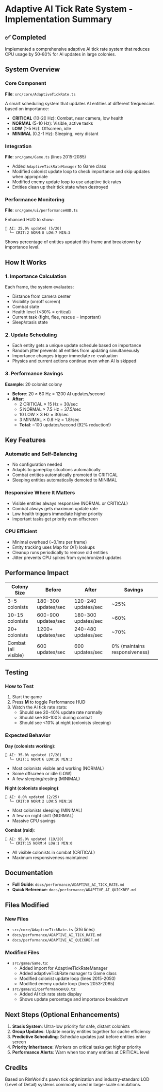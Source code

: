 # Adaptive AI Tick Rate System - Implementation Summary

## ✅ Completed

Implemented a comprehensive adaptive AI tick rate system that reduces CPU usage by 50-80% for AI updates in large colonies.

## System Overview

### Core Component
**File**: `src/core/AdaptiveTickRate.ts`

A smart scheduling system that updates AI entities at different frequencies based on importance:
- **CRITICAL** (10-20 Hz): Combat, near camera, low health
- **NORMAL** (5-10 Hz): Visible, active tasks
- **LOW** (1-5 Hz): Offscreen, idle
- **MINIMAL** (0.2-1 Hz): Sleeping, very distant

### Integration
**File**: `src/game/Game.ts` (lines 2015-2085)

- Added `AdaptiveTickRateManager` to Game class
- Modified colonist update loop to check importance and skip updates when appropriate
- Modified enemy update loop to use adaptive tick rates
- Entities clean up their tick state when destroyed

### Performance Monitoring
**File**: `src/game/ui/performanceHUD.ts`

Enhanced HUD to show:
```
🤖 AI: 25.0% updated (5/20)
  └─ CRIT:2 NORM:8 LOW:7 MIN:3
```

Shows percentage of entities updated this frame and breakdown by importance level.

## How It Works

### 1. Importance Calculation

Each frame, the system evaluates:
- Distance from camera center
- Visibility (on/off screen)
- Combat state
- Health level (<30% = critical)
- Current task (fight, flee, rescue = important)
- Sleep/stasis state

### 2. Update Scheduling

- Each entity gets a unique update schedule based on importance
- Random jitter prevents all entities from updating simultaneously
- Importance changes trigger immediate re-evaluation
- Physics and current actions continue even when AI is skipped

### 3. Performance Savings

**Example**: 20 colonist colony
- **Before**: 20 × 60 Hz = 1200 AI updates/second
- **After**: 
  - 2 CRITICAL × 15 Hz = 30/sec
  - 5 NORMAL × 7.5 Hz = 37.5/sec
  - 10 LOW × 3 Hz = 30/sec
  - 3 MINIMAL × 0.6 Hz = 1.8/sec
  - **Total**: ~100 updates/second (92% reduction!)

## Key Features

### Automatic and Self-Balancing
- No configuration needed
- Adapts to gameplay situations automatically
- Combat entities automatically promoted to CRITICAL
- Sleeping entities automatically demoted to MINIMAL

### Responsive Where It Matters
- Visible entities always responsive (NORMAL or CRITICAL)
- Combat always gets maximum update rate
- Low health triggers immediate higher priority
- Important tasks get priority even offscreen

### CPU Efficient
- Minimal overhead (~0.1ms per frame)
- Entity tracking uses Map for O(1) lookups
- Cleanup runs periodically to remove old entities
- Jitter prevents CPU spikes from synchronized updates

## Performance Impact

| Colony Size | Before | After | Savings |
|-------------|--------|-------|---------|
| 3-5 colonists | 180-300 updates/sec | 120-240 updates/sec | ~25% |
| 10-15 colonists | 600-900 updates/sec | 180-300 updates/sec | ~60% |
| 20+ colonists | 1200+ updates/sec | 240-480 updates/sec | ~70% |
| Combat (all visible) | 600 updates/sec | 600 updates/sec | 0% (maintains responsiveness) |

## Testing

### How to Test

1. Start the game
2. Press **M** to toggle Performance HUD
3. Watch the AI tick rate stats:
   - Should see 20-40% update rate normally
   - Should see 80-100% during combat
   - Should see <10% at night (colonists sleeping)

### Expected Behavior

**Day (colonists working)**:
```
🤖 AI: 35.0% updated (7/20)
  └─ CRIT:1 NORM:6 LOW:10 MIN:3
```
- Most colonists visible and working (NORMAL)
- Some offscreen or idle (LOW)
- A few sleeping/resting (MINIMAL)

**Night (colonists sleeping)**:
```
🤖 AI: 8.0% updated (2/25)
  └─ CRIT:0 NORM:2 LOW:5 MIN:18
```
- Most colonists sleeping (MINIMAL)
- A few on night shift (NORMAL)
- Massive CPU savings

**Combat (raid)**:
```
🤖 AI: 95.0% updated (19/20)
  └─ CRIT:15 NORM:4 LOW:1 MIN:0
```
- All visible colonists in combat (CRITICAL)
- Maximum responsiveness maintained

## Documentation

- **Full Guide**: `docs/performance/ADAPTIVE_AI_TICK_RATE.md`
- **Quick Reference**: `docs/performance/ADAPTIVE_AI_QUICKREF.md`

## Files Modified

### New Files
- `src/core/AdaptiveTickRate.ts` (316 lines)
- `docs/performance/ADAPTIVE_AI_TICK_RATE.md`
- `docs/performance/ADAPTIVE_AI_QUICKREF.md`

### Modified Files
- `src/game/Game.ts`:
  - Added import for AdaptiveTickRateManager
  - Added adaptiveTickRate manager to Game class
  - Modified colonist update loop (lines 2015-2050)
  - Modified enemy update loop (lines 2053-2085)
- `src/game/ui/performanceHUD.ts`:
  - Added AI tick rate stats display
  - Shows update percentage and importance breakdown

## Next Steps (Optional Enhancements)

1. **Stasis System**: Ultra-low priority for safe, distant colonists
2. **Group Updates**: Update nearby entities together for cache efficiency
3. **Predictive Scheduling**: Schedule updates just before entities enter screen
4. **Priority Inheritance**: Workers on critical tasks get higher priority
5. **Performance Alerts**: Warn when too many entities at CRITICAL level

## Credits

Based on RimWorld's pawn tick optimization and industry-standard LOD (Level of Detail) systems commonly used in large-scale simulations.
